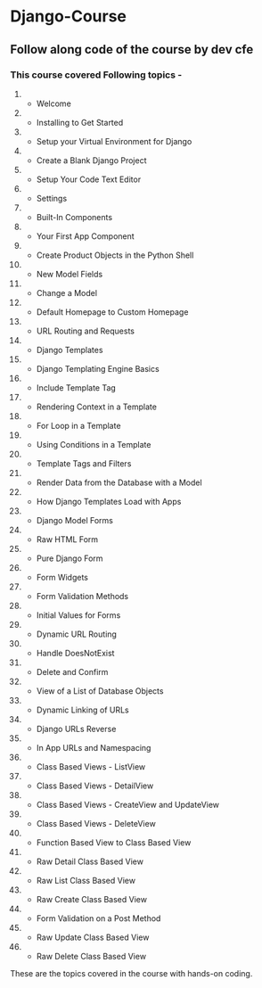 # Django-Course

## Follow along code of the course by dev cfe

### This course covered Following topics - 
1. - Welcome
2. - Installing to Get Started
3. - Setup your Virtual Environment for Django
4. - Create a Blank Django Project
5. - Setup Your Code Text Editor
6. - Settings
7. - Built-In Components
8. - Your First App Component
9. - Create Product Objects in the Python Shell
10. - New Model Fields
11. - Change a Model
12. - Default Homepage to Custom Homepage
13. - URL Routing and Requests
14. - Django Templates
15. - Django Templating Engine Basics
16. - Include Template Tag
17. - Rendering Context in a Template
18. - For Loop in a Template
19. - Using Conditions in a Template
20. - Template Tags and Filters
21. - Render Data from the Database with a Model
22. - How Django Templates Load with Apps
23. - Django Model Forms
24. - Raw HTML Form
25. - Pure Django Form
26. - Form Widgets
27. - Form Validation Methods
28. - Initial Values for Forms
29. - Dynamic URL Routing
30. - Handle DoesNotExist
31. - Delete and Confirm
32. - View of a List of Database Objects
33. - Dynamic Linking of URLs
34. - Django URLs Reverse
35. - In App URLs and Namespacing
36. - Class Based Views - ListView
37. - Class Based Views - DetailView
38. - Class Based Views - CreateView and UpdateView
39. - Class Based Views - DeleteView
40. - Function Based View to Class Based View
41. - Raw Detail Class Based View
42. - Raw List Class Based View
43. - Raw Create Class Based View
44. - Form Validation on a Post Method
45. - Raw Update Class Based View
46. - Raw Delete Class Based View


These are the topics covered in the course with hands-on coding.
